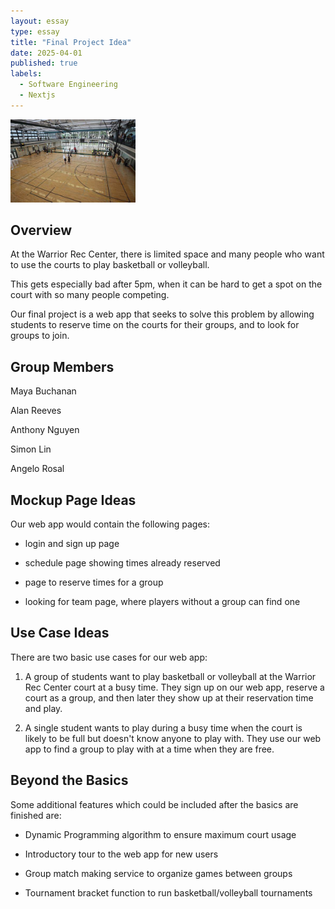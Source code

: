 ```yaml
---
layout: essay
type: essay
title: "Final Project Idea"
date: 2025-04-01
published: true
labels:
  - Software Engineering
  - Nextjs
---
```


<img width="200" class="rounded float-start pe-4" src="../img/finalProject/UHCourt.jpg">

## Overview ##
At the Warrior Rec Center, there is limited space and many people who want to use the courts to play basketball or volleyball. 

This gets especially bad after 5pm, when it can be hard to get a spot on the court with so many people competing. 

Our final project is a web app that seeks to solve this problem by allowing students to reserve time on the courts for their groups, and to look for groups to join.

## Group Members ##
Maya Buchanan

Alan Reeves

Anthony Nguyen

Simon Lin

Angelo Rosal


## Mockup Page Ideas ##
Our web app would contain the following pages:

- login and sign up page

- schedule page showing times already reserved

- page to reserve times for a group

- looking for team page, where players without a group can find one


## Use Case Ideas ##
There are two basic use cases for our web app:

1) A group of students want to play basketball or volleyball at the Warrior Rec Center court at a busy time. They sign up on our web app, reserve a court as a group, and then later they show up at their reservation time and play.

2) A single student wants to play during a busy time when the court is likely to be full but doesn't know anyone to play with. They use our web app to find a group to play with at a time when they are free.

## Beyond the Basics ##
Some additional features which could be included after the basics are finished are:

- Dynamic Programming algorithm to ensure maximum court usage

- Introductory tour to the web app for new users

- Group match making service to organize games between groups

- Tournament bracket function to run basketball/volleyball tournaments